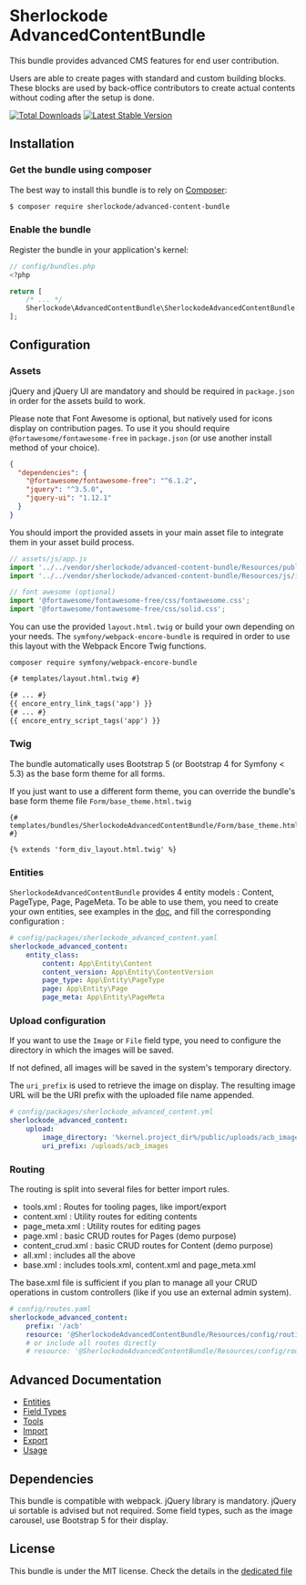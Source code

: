 # Sherlockode AdvancedContentBundle

This bundle provides advanced CMS features for end user contribution.

Users are able to create pages with standard and custom building blocks.
These blocks are used by back-office contributors to create actual contents without coding after the setup is done.

[![Total Downloads](https://poser.pugx.org/sherlockode/advanced-content-bundle/downloads)](https://packagist.org/packages/sherlockode/advanced-content-bundle)
[![Latest Stable Version](https://poser.pugx.org/sherlockode/advanced-content-bundle/v/stable)](https://packagist.org/packages/sherlockode/advanced-content-bundle)

Installation
------------

### Get the bundle using composer

The best way to install this bundle is to rely on [Composer](https://getcomposer.org/):

```bash
$ composer require sherlockode/advanced-content-bundle
```

### Enable the bundle

Register the bundle in your application's kernel:

```php
// config/bundles.php
<?php

return [
    /* ... */
    Sherlockode\AdvancedContentBundle\SherlockodeAdvancedContentBundle::class => ['all' => true],
];

```

Configuration
-------------

### Assets

jQuery and jQuery UI are mandatory and should be required in `package.json` in order for the assets build to work.

Please note that Font Awesome is optional, but natively used for icons display on contribution pages.
To use it you should require `@fortawesome/fontawesome-free` in `package.json` (or use another install method of your choice).

```json
{
  "dependencies": {
    "@fortawesome/fontawesome-free": "^6.1.2",
    "jquery": "^3.5.0",
    "jquery-ui": "1.12.1"
  }
}
```

You should import the provided assets in your main asset file to integrate them in your asset build process.


```js
// assets/js/app.js
import '../../vendor/sherlockode/advanced-content-bundle/Resources/public/css/index.scss';
import '../../vendor/sherlockode/advanced-content-bundle/Resources/js/index.js';

// font awesome (optional)
import '@fortawesome/fontawesome-free/css/fontawesome.css';
import '@fortawesome/fontawesome-free/css/solid.css';
```

You can use the provided `layout.html.twig` or build your own depending on your needs.
The `symfony/webpack-encore-bundle` is required in order to use this layout with the Webpack Encore Twig functions.

```
composer require symfony/webpack-encore-bundle
```

```html
{# templates/layout.html.twig #}

{# ... #}
{{ encore_entry_link_tags('app') }}
{# ... #}
{{ encore_entry_script_tags('app') }}
```

### Twig

The bundle automatically uses Bootstrap 5 (or Bootstrap 4 for Symfony < 5.3) as the base form theme for all forms.

If you just want to use a different form theme,
you can override the bundle's base form theme file `Form/base_theme.html.twig`

```
{# templates/bundles/SherlockodeAdvancedContentBundle/Form/base_theme.html.twig #}

{% extends 'form_div_layout.html.twig' %}
```

### Entities

`SherlockodeAdvancedContentBundle` provides 4 entity models : Content, PageType, Page, PageMeta.
To be able to use them, you need to create your own entities, see examples in the [doc](Resources/doc/entities.md),
and fill the corresponding configuration :

```yaml
# config/packages/sherlockode_advanced_content.yaml
sherlockode_advanced_content:
    entity_class:
        content: App\Entity\Content
        content_version: App\Entity\ContentVersion
        page_type: App\Entity\PageType
        page: App\Entity\Page
        page_meta: App\Entity\PageMeta
```


### Upload configuration

If you want to use the `Image` or `File` field type, you need to configure the directory in which the images will be saved.

If not defined, all images will be saved in the system's temporary directory.

The `uri_prefix` is used to retrieve the image on display.
The resulting image URL will be the URI prefix with the uploaded file name appended.

```yaml
# config/packages/sherlockode_advanced_content.yml
sherlockode_advanced_content:
    upload:
        image_directory: '%kernel.project_dir%/public/uploads/acb_images'
        uri_prefix: /uploads/acb_images
```

### Routing

The routing is split into several files for better import rules.

* tools.xml : Routes for tooling pages, like import/export
* content.xml : Utility routes for editing contents
* page_meta.xml : Utility routes for editing pages
* page.xml : basic CRUD routes for Pages (demo purpose)
* content_crud.xml : basic CRUD routes for Content (demo purpose)
* all.xml : includes all the above
* base.xml : includes tools.xml, content.xml and page_meta.xml

The base.xml file is sufficient if you plan to manage all your CRUD operations in custom controllers
(like if you use an external admin system).

```yaml
# config/routes.yaml
sherlockode_advanced_content:
    prefix: '/acb'
    resource: '@SherlockodeAdvancedContentBundle/Resources/config/routing/base.xml'
    # or include all routes directly
    # resource: '@SherlockodeAdvancedContentBundle/Resources/config/routing/all.xml'
```

## Advanced Documentation

- [Entities](Resources/doc/entities.md)
- [Field Types](Resources/doc/field_types.md)
- [Tools](Resources/doc/tools.md)
- [Import](Resources/doc/import.md)
- [Export](Resources/doc/export.md)
- [Usage](Resources/doc/usage.md)

## Dependencies

This bundle is compatible with webpack.
jQuery library is mandatory.
jQuery ui sortable is advised but not required.
Some field types, such as the image carousel, use Bootstrap 5 for their display. 

## License

This bundle is under the MIT license. Check the details in the [dedicated file](LICENSE)
